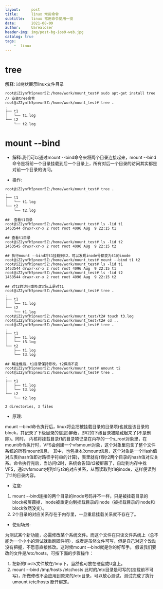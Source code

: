 ```yaml
---
layout:     post
title:      linux 常用命令
subtitle:   linux 常用命令使用一览
date:       2021-08-09
author:     Uarealoser
header-img: img/post-bg-ios9-web.jpg
catalog: true
tags:
    -  linux
---
```


# tree

解释: 以树状展示linux文件目录

```
root@iZ2ynfh5pnexr5Z:/home/work/mount_test# sudo apt-get install tree // 安装tree命令
root@iZ2ynfh5pnexr5Z:/home/work/mount_test# tree .
.
├── t1
│   └── t1.log
└── t2
    └── t2.log
```

# mount --bind

- 解释:我们可以通过mount --bind命令来将两个目录连接起来，mount --bind命令是将前一个目录挂载到后一个目录上，所有对后一个目录的访问其实都是对前一个目录的访问。

- 操作:

```
root@iZ2ynfh5pnexr5Z:/home/work/mount_test# tree .
.
├── t1
│   └── t1.log
└── t2
    └── t2.log

##  查看t1目录
root@iZ2ynfh5pnexr5Z:/home/work/mount_test# ls -lid t1 
1453544 drwxr-xr-x 2 root root 4096 Aug  9 22:15 t1 

## 查看t1目录
root@iZ2ynfh5pnexr5Z:/home/work/mount_test# ls -lid t2
1453545 drwxr-xr-x 2 root root 4096 Aug  9 22:15 t2

## 执行mount --bind将t1挂载到t2，可以发现inode号都变为t1的inode
root@iZ2ynfh5pnexr5Z:/home/work/mount_test# mount --bind t1 t2
root@iZ2ynfh5pnexr5Z:/home/work/mount_test# ls -lid t1
1453544 drwxr-xr-x 2 root root 4096 Aug  9 22:15 t1
root@iZ2ynfh5pnexr5Z:/home/work/mount_test# ls -lid t2
1453544 drwxr-xr-x 2 root root 4096 Aug  9 22:15 t2

## 对t2的访问或修改实际上是对t1
root@iZ2ynfh5pnexr5Z:/home/work/mount_test# tree .
.
├── t1
│   └── t1.log
└── t2
    └── t1.log
root@iZ2ynfh5pnexr5Z:/home/work/mount_test/t2# touch t3.log
root@iZ2ynfh5pnexr5Z:/home/work/mount_test/t2# cd ..
root@iZ2ynfh5pnexr5Z:/home/work/mount_test# tree .
.
├── t1
│   ├── t1.log
│   └── t3.log
└── t2
    ├── t1.log
    └── t3.log

## 解挂载后，t1目录保持修改，t2保持不变
root@iZ2ynfh5pnexr5Z:/home/work/mount_test# umount t2
root@iZ2ynfh5pnexr5Z:/home/work/mount_test# tree .
.
├── t1
│   ├── t1.log
│   └── t3.log
└── t2
    └── t2.log

2 directories, 3 files
```

- 原理:

mount --bind命令执行后，linux将会把被挂载目录的目录项(也就是该目录的block，其记录了下级目录的信息)屏蔽，即t2的下级目录被隐藏起来了(不是删除)。同时，
内核将挂载目录t1的目录项记录在内存的一个s_root对象里，在mount命令执行时，VFS会创建一个vfsmount对象，这个对象里包含了整个文件系统的所有mount信息，
其中，也包括本次mount信息，这个对象是一个Hash值对应表(hash值即对路径字符串的计算)，表里就有t1到t2两个目录的hash值对应关系。命令执行完后，当访问t2时，系统会告知/t2被屏蔽了，自动到内存中找VFS，通过vfsmount找到t1与t2的对应关系，从而读取到t1的inode，这样便读到了t1的目录内容。

- 注意:

1. mount --bind连接的两个目录的inode号码并不一样，只是被挂载目录的block被屏蔽掉，inode被重定向到挂载目录的inode（被挂载目录的inode和block依然没变）。
2. 2个目录的对应关系存在于内存里，一旦重启挂载关系就不存在了。

- 使用场景:

为测试某个新功能，必需修改某个系统文件。而这个文件在只读文件系统上（总不能为一个小小的测试就重刷固件吧），或者是虽然文件可写，但是自己对这个改动没有把握，不愿意直接修改。这时候mount --bind就是你的好帮手。 
假设我们要改的文件是/etc/hosts，可按下面的步骤操作： 
1. 把新的hosts文件放在/tmp下。当然也可放在硬盘或U盘上。 
2. mount --bind /tmp/hosts /etc/hosts       此时的/etc目录是可写的(挂载前不可写)，所做修改不会应用到原来的/etc目录，可以放心测试。测试完成了执行 umount /etc/hosts 断开绑定。 